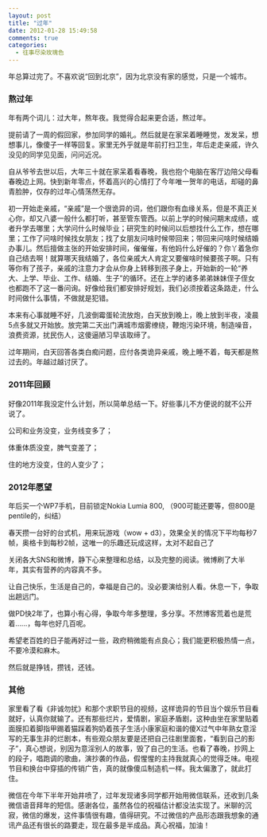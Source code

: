 ```yaml
---
layout: post
title: "过年"
date: 2012-01-28 15:49:58
comments: true
categories:
  - 往事尽染玫瑰色
---
```

年总算过完了。不喜欢说“回到北京”，因为北京没有家的感觉，只是一个城市。

### 熬过年

年有两个词儿：过大年，熬年夜。我觉得合起来更合适，熬过年。

提前请了一周的假回家，参加同学的婚礼。然后就是在家呆着睡睡觉，发发呆，想想事儿，像傻子一样等回复。家里无外乎就是年前打扫卫生，年后走走亲戚，许久没见的同学见见面，问问近况。

自从爷爷去世以后，大年三十就在家呆着看春晚，我也抱个电脑在客厅边陪父母看春晚边上网。快到新年零点，怀着高兴的心情打了今年唯一贺年的电话，却碰的鼻青脸肿，仅存的过年心情荡然无存。

初一开始走亲戚，“亲戚”是一个很诡异的词，他们跟你有血缘关系，但是不真正关心你，却又八婆一般什么都打听，甚至管东管西。以前上学的时候问期末成绩，或者升学去哪里；大学问什么时候毕业；研究生的时候问以后想找什么工作，想在哪里；工作了问啥时候找女朋友；找了女朋友问啥时候带回来；带回来问啥时候结婚办事儿。然后擅做主张的开始安排时间，催催催，有他妈什么好催的？你丫着急你自己结去啊！就算哪天我结婚了，各位亲戚大人肯定又要催啥时候要孩子啊。只有等你有了孩子，亲戚的注意力才会从你身上转移到孩子身上，开始新的一轮“养大、上学、毕业、工作、结婚、生子”的循环。还在上学的诸多弟弟妹妹侄子侄女也都跑不了这一番问询。好像给我们都安排好规划，我们必须按着这条路走，什么时间做什么事情，不做就是犯错。

本来有心事就睡不好，几波倒霉蛋轮流放炮，白天放到晚上，晚上放到半夜，凌晨5点多就又开始放。放完第二天出门满城市烟雾缭绕，鞭炮污染环境，制造噪音，浪费资源，扰民伤人，这傻逼陋习早该取缔了。

过年期间，白天回答各类白痴问题，应付各类诡异亲戚，晚上睡不着，每天都是熬过去的。年越过越讨厌了。

### 2011年回顾

好像2011年我没定什么计划，所以简单总结一下。好些事儿不方便说的就不公开说了。

公司和业务没变，业务线变多了；

体重体质没变，脾气变差了；

住的地方没变，住的人变少了；

### 2012年愿望

年后买一个WP7手机，目前锁定Nokia Lumia 800, （900可能还要等，但800是pentile的，纠结）

春天攒一台好的台式机，用来玩游戏（wow + d3），效果全关的情况下平均每秒7帧，奥格卡到每秒2帧，这唯一的乐趣还玩成这样，太对不起自己了

关闭各大SNS和微博，静下心来整理和总结，以及完整的阅读。微博刷了大半年，其实有营养的内容真不多。

让自己快乐，生活是自己的，幸福是自己的。没必要演给别人看。休息一下，争取出趟远门。

做PD快2年了，也算小有心得，争取今年多整理，多分享。不然博客荒着也是荒着……，每年也好几百呢。

希望老百姓的日子能再好过一些，政府稍微能有点良心；我们能更积极热情一点，不要冷漠和麻木。

然后就是挣钱，攒钱，还钱。

### 其他

家里看了看《非诚勿扰》和那个求职节目的视频，这样诡异的节目当个娱乐节目看就好，认真你就输了。还有那些烂片，爱情剧，家庭矛盾剧，这种由坐在家里贴着面膜扣着脚指甲踢着猫踩着狗奶着孩子生活小康家庭和谐的傻X过气中年熟女意淫写的无事生非的烂剧本，有些观众朋友要是还把自己往剧里面套，“看到自己的影子”，真心想说，别因为意淫别人的故事，毁了自己的生活。也看了春晚，抄网上的段子，唱跑调的歌曲，演抄袭的作品，假惺惺的主持我就真心的觉得乏味。电视节目和换台中穿插的传销广告，真的就像傻瓜制造机一样。我太偏激了，就此打住。

微信在今年下半年开始井喷了，过年发现诸多同学都开始用微信联系，还收到几条微信语音拜年的短信。感谢各位，虽然各位的祝福估计都没法实现了。米聊的沉寂，微信的爆发，这件事情很有趣，值得研究。不过微信的产品形态跟我想象的通讯产品还有很长的路要走，现在最多是半成品。真心祝福，加油！